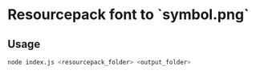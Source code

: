 # Resourcepack font to \`symbol.png\`

## Usage

```bash
node index.js <resourcepack_folder> <output_folder>
```